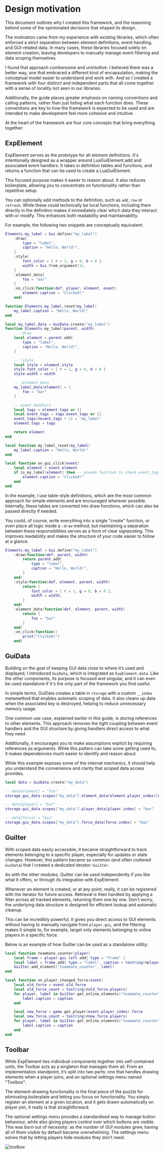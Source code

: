 # Design motivation

This document outlines why I created this framework, and the reasoning behind some of the opinionated decisions that shaped its design.

The motivation came from my experience with existing libraries, which often enforced a strict separation between element definitions, event handling, and GUI-related data.
In many cases, these libraries focused solely on element creation, leaving developers to manually manage event filtering and data scoping themselves.

I found that approach cumbersome and unintuitive.
I believed there was a better way, one that embraced a different kind of encapsulation, making the conceptual model easier to understand and work with.
And so I created a framework with four distinct and independent parts that all come together with a sense of locality not seen in our libraries.

Additionally, the guide places greater emphasis on naming conventions and calling patterns, rather than just listing what each function does.
These conventions are key to how the framework is expected to be used and are intended to make development feel more cohesive and intuitive.

At the heart of the framework are four core concepts that bring everything together:

## ExpElement

ExpElement serves as the prototype for all element definitions.
It's intentionally designed as a wrapper around LuaGuiElement.add and associated event handlers.
It takes in definition tables and functions, and returns a function that can be used to create a LuaGuiElement.

This focused purpose makes it easier to reason about.
It also reduces boilerplate, allowing you to concentrate on functionality rather than repetitive setup.

You can optionally add methods to the definition, such as `add_row` or `refresh`.
While these could technically be local functions, including them directly in the definition makes it immediately clear which data they interact with or modify.
This enhances both readability and maintainability.

For example, the following two snippets are conceptually equivalent:

```lua
Elements.my_label = Gui.define("my_label")
    :draw{
        type = "label",
        caption = "Hello, World!",
    }
    :style{
        font_color = { r = 1, g = 0, b = 0 },
        width = Gui.from_argument(1),
    }
    :element_data{
        foo = "bar"
    }
    :on_click(function(def, player, element, event)
        element.caption = "Clicked!"
    end)

function Elements.my_label.reset(my_label)
    my_label.caption = "Hello, World!"
end
```

```lua
local my_label_data = GuiData.create("my_label")
function Elements.my_label(parent, width)
    -- :draw
    local element = parent.add{
        type = "label",
        caption = "Hello, World!",
    }

    -- :style
    local style = element.style
    style.font_color = { r = 1, g = 0, b = 0 }
    style.width = width

    -- :element_data
    my_label_data[element] = {
        foo = "bar"
    }

    -- event handlers
    local tags = element.tags or {}
    local event_tags = tags.event_tags or {}
    event_tags[#event_tags + 1] = "my_label"
    element.tags = tags

    return element
end

local function my_label_reset(my_label)
    my_label.caption = "Hello, World!"
end

local function on_gui_click(event)
    local element = event.element
    if is_my_label(element) then -- pseudo function to check event_tags
        element.caption = "Clicked!"
    end
end
```

In the example, I use table-style definitions, which are the most common approach for simple elements and are encouraged wherever possible.
Internally, these tables are converted into draw functions, which can also be passed directly if needed.

You could, of course, write everything into a single "create" function, or even place all logic inside a `:draw` method, but maintaining a separation between these responsibilities serves as a form of clear signposting.
This improves readability and makes the structure of your code easier to follow at a glance.

```lua
Elements.my_label = Gui.define("my_label")
    :draw(function(def, parent, width)
        return parent.add{
            type = "label",
            caption = "Hello, World!",
        }
    end)
    :style(function(def, element, parent, width)
        return {
            font_color = { r = 1, g = 0, b = 0 },
            width = width,
        }
    end)
    :element_data(function(def, element, parent, width)
        return {
            foo = "bar"
        }
    end)
    :on_click(function()
        print("Clicked!")
    end)
```

## GuiData

Building on the goal of keeping GUI data close to where it’s used and displayed, I introduced `GuiData`, which is integrated as `ExpElement.data`.
Like the other components, its purpose is focused and singular, and it can even be used standalone if it's the only part of the framework you find useful.

In simple terms, GuiData creates a table in `storage` with a custom `__index` metamethod that enables automatic scoping of data.
It also cleans up data when the associated key is destroyed, helping to reduce unnecessary memory usage.

One common use case, explained earlier in this guide, is storing references to other elements.
This approach removes the tight coupling between event handlers and the GUI structure by giving handlers direct access to what they need.

Additionally, it encourages you to make assumptions explicit by requiring references as arguments.
While this pattern can take some getting used to, it makes dependencies much easier to identify and reason about.

While this example exposes some of the internal mechanics, it should help you understand the convenience and clarity that scoped data access provides.

```lua
local data = GuiData.create("my_data")

-- data[element] = "foo"
storage.gui_data.scopes["my_data"].element_data[element.player_index][element.index] = "foo"

-- data[player] = "bar"
storage.gui_data.scopes["my_data"].player_data[player.index] = "bar"

-- data[force] = "baz"
storage.gui_data.scopes["my_data"].force_data[force.index] = "baz"
```

## GuiIter

With scoped data easily accessible, it became straightforward to track elements belonging to a specific player, especially for updates or state changes.
However, this pattern became so common (and often cluttered `GuiData`) that I created a dedicated iterator: `GuiIter`.

As with the other modules, GuiIter can be used independently if you like what it offers, or through its integration with ExpElement.

Whenever an element is created, or at any point, really, it can be registered with the iterator for future access.
Retrieval is then handled by applying a filter across all tracked elements, returning them one by one.
Don’t worry, the underlying data structure is designed for efficient lookup and automatic cleanup.

This can be incredibly powerful.
It gives you direct access to GUI elements without having to manually navigate from `player.gui`, and the filtering makes it simple to, for example, target only elements belonging to online players in a specific force.

Below is an example of how GuiIter can be used as a standalone utility:

```lua
local function teammate_counter(player)
    local frame = player.gui.left.add{ type = "frame" }
    local label = frame.add{ type = "label", caption = tostring(#player.force.players) }
    GuiIter.add_element("teammate_counter", label)
end

local function on_player_changed_force(event)
    local old_force = event.old_force
    local old_force_count = tostring(#old_force.players)
    for player, label in GuiIter.get_online_elements("teammate_counter", old_force) do
        label.caption = caption
    end

    local new_force = game.get_player(event.player_index).force
    local new_force_count = tostring(#new_force.players)
    for player, label in GuiIter.get_online_elements("teammate_counter", new_force) do
        label.caption = caption
    end
end
```

## Toolbar

While ExpElement ties individual components together into self-contained units, the Toolbar acts as a singleton that manages them all.
From an implementation standpoint, it’s split into two parts: one that handles drawing elements when a player joins, and an optional settings menu named "Toolbox".

The element-drawing functionality is the final piece of the puzzle for eliminating boilerplate and letting you focus on functionality.
You simply register an element at a given location, and it gets drawn automatically on player join, it really is that straightforward.

The optional settings menu provides a standardised way to manage button behaviour, while also giving players control over which buttons are visible.
This was born out of necessity: as the number of GUI modules grew, having all of them visible by default became overwhelming.
The settings menu solves that by letting players hide modules they don’t need.

![toolbox](./docs/toolbox.png)
